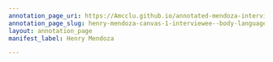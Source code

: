 ```yaml
---
annotation_page_uri: https://Amcclu.github.io/annotated-mendoza-interview/annotations/henry-mendoza-canvas-1-interviewee--body-language--eye-contact-.json
annotation_page_slug: henry-mendoza-canvas-1-interviewee--body-language--eye-contact-
layout: annotation_page
manifest_label: Henry Mendoza

---
```

